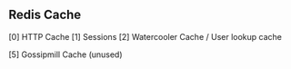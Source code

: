 ## Redis Cache

[0] HTTP Cache
[1] Sessions
[2] Watercooler Cache / User lookup cache

[5] Gossipmill Cache (unused)
